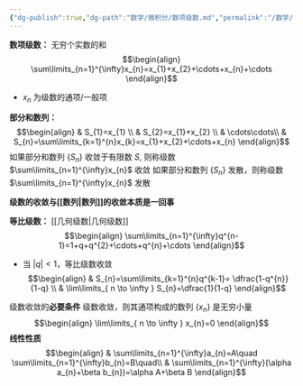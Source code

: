```yaml
---
{"dg-publish":true,"dg-path":"数学/微积分/数项级数.md","permalink":"/数学/微积分/数项级数/","dgPassFrontmatter":true,"noteIcon":"","created":"2024-05-21T15:20:28.316+08:00","updated":"2024-05-29T13:45:21.690+08:00"}
---
```


**数项级数：**
无穷个实数的和
$$\begin{align}
\sum\limits_{n=1}^{\infty}x_{n}=x_{1}+x_{2}+\cdots+x_{n}+\cdots
\end{align}$$
- $x_{n}$ 为级数的通项/一般项

**部分和数列：**
$$\begin{align}
 & S_{1}=x_{1}  \\
 & S_{2}=x_{1}+x_{2} \\
 & \cdots\cdots\\
 & S_{n}=\sum\limits_{k=1}^{n}x_{k}=x_{1}+x_{2}+\cdots+x_{n}
\end{align}$$
如果部分和数列 $\left\{S_{n} \right\}$ 收敛于有限数 $S$, 则称级数 $\sum\limits_{n=1}^{\infty}x_{n}$ 收敛
如果部分和数列 $\left\{S_{n} \right\}$ 发散，则称级数 $\sum\limits_{n=1}^{\infty}x_{n}$ 发散

**级数的收敛与[[数列\|数列]]的收敛本质是一回事**

**等比级数：**
[[几何级数\|几何级数]]
$$\begin{align}
\sum\limits_{n=1}^{\infty}q^{n-1}=1+q+q^{2}+\cdots+q^{n}+\cdots
\end{align}$$
- 当 $|q|<1$，等比级数收敛
	$$\begin{align}
 & S_{n}=\sum\limits_{k=1}^{n}q^{k-1}= \dfrac{1-q^{n}}{1-q} \\
 & \lim\limits_{ n \to \infty } S_{n}=\dfrac{1}{1-q}
\end{align}$$

级数收敛的**必要条件**
级数收敛，则其通项构成的数列 $\left\{x_{n} \right\}$ 是无穷小量
$$\begin{align}
\lim\limits_{ n \to \infty } x_{n}=0
\end{align}$$
**线性性质**
$$\begin{align}
 & \sum\limits_{n=1}^{\infty}a_{n}=A\quad  \sum\limits_{n=1}^{\infty}b_{n}=B\quad\\
 & \sum\limits_{n=1}^{\infty}(\alpha a_{n}+\beta b_{n})=\alpha A+\beta B
\end{align}$$

